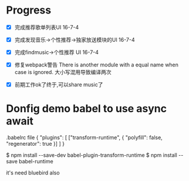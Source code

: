 





# Progress
- [x] 完成推荐歌单列表UI 16-7-4
- [x] 完成发现音乐->个性推荐->独家放送模块的UI  16-7-4
- [x] 完成findmusic->个性推荐   UI   16-7-4
- [x] 修复webpack警告  There is another module with a equal name when case is ignored.  大小写混用导致编译两次
- [x] 前期工作ok了终于,可以share music了


# Donfig demo babel  to use async await
.babelrc   file
{
  "plugins": [
    ["transform-runtime", {
      "polyfill": false,
      "regenerator": true
    }]
  ]
}


$ npm install --save-dev babel-plugin-transform-runtime
$ npm install --save babel-runtime

it's need bluebird also